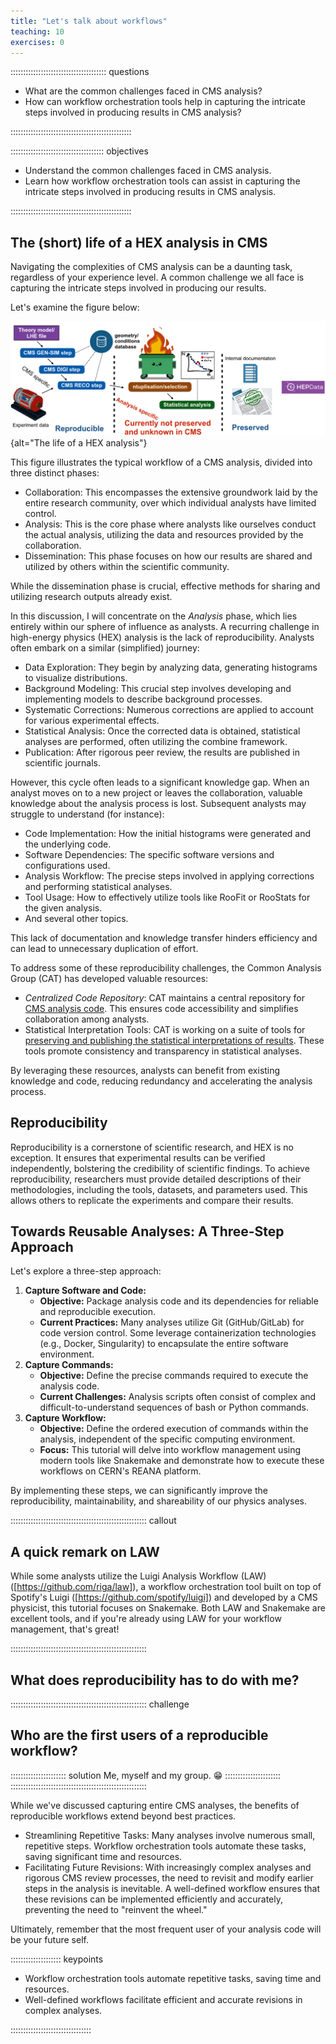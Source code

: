 ```yaml
---
title: "Let's talk about workflows"
teaching: 10
exercises: 0
---
```


:::::::::::::::::::::::::::::::::::::: questions 

- What are the common challenges faced in CMS analysis?
- How can workflow orchestration tools help in capturing the intricate steps involved in producing results in CMS analysis?

::::::::::::::::::::::::::::::::::::::::::::::::

::::::::::::::::::::::::::::::::::::: objectives

- Understand the common challenges faced in CMS analysis.
- Learn how workflow orchestration tools can assist in capturing the intricate steps involved in producing results in CMS analysis.

::::::::::::::::::::::::::::::::::::::::::::::::


## The (short) life of a HEX analysis in CMS

Navigating the complexities of CMS analysis can be a daunting task, regardless of your experience level. A common challenge we all face is capturing the intricate steps involved in producing our results.

Let's examine the figure below:

![The life of a HEX analysis](episodes/fig/Analysis_Clemens.png){alt="The life of a HEX analysis"}

This figure illustrates the typical workflow of a CMS analysis, divided into three distinct phases:

 * Collaboration: This encompasses the extensive groundwork laid by the entire research community, over which individual analysts have limited control.
 * Analysis: This is the core phase where analysts like ourselves conduct the actual analysis, utilizing the data and resources provided by the collaboration.
 * Dissemination: This phase focuses on how our results are shared and utilized by others within the scientific community.

While the dissemination phase is crucial, effective methods for sharing and utilizing research outputs already exist.

In this discussion, I will concentrate on the _Analysis_ phase, which lies entirely within our sphere of influence as analysts. A recurring challenge in high-energy physics (HEX) analysis is the lack of reproducibility. Analysts often embark on a similar (simplified) journey:

 * Data Exploration: They begin by analyzing data, generating histograms to visualize distributions.
 * Background Modeling: This crucial step involves developing and implementing models to describe background processes.
 * Systematic Corrections: Numerous corrections are applied to account for various experimental effects.
 * Statistical Analysis: Once the corrected data is obtained, statistical analyses are performed, often utilizing the combine framework.
* Publication: After rigorous peer review, the results are published in scientific journals.

However, this cycle often leads to a significant knowledge gap. When an analyst moves on to a new project or leaves the collaboration, valuable knowledge about the analysis process is lost. Subsequent analysts may struggle to understand (for instance):

 * Code Implementation: How the initial histograms were generated and the underlying code.
 * Software Dependencies: The specific software versions and configurations used.
 * Analysis Workflow: The precise steps involved in applying corrections and performing statistical analyses.
 * Tool Usage: How to effectively utilize tools like RooFit or RooStats for the given analysis.
 * And several other topics.

This lack of documentation and knowledge transfer hinders efficiency and can lead to unnecessary duplication of effort. 

To address some of these reproducibility challenges, the Common Analysis Group (CAT) has developed valuable resources:

 * *Centralized Code Repository*: CAT maintains a central repository for [CMS analysis code](https://gitlab.cern.ch/cms-analysis). This ensures code accessibility and simplifies collaboration among analysts.
 * Statistical Interpretation Tools: CAT is working on a suite of tools for [preserving and publishing the statistical interpretations of results](https://cms-analysis.docs.cern.ch/stats/contributing/). These tools promote consistency and transparency in statistical analyses.

By leveraging these resources, analysts can benefit from existing knowledge and code, reducing redundancy and accelerating the analysis process.

## Reproducibility

Reproducibility is a cornerstone of scientific research, and HEX is no exception.
It ensures that experimental results can be verified independently, bolstering the credibility of scientific findings. 
To achieve reproducibility, researchers must provide detailed descriptions of their methodologies, including the tools, datasets, and parameters used. 
This allows others to replicate the experiments and compare their results. 
<!-- Tools like [REANA]() and [Snakemake]() can significantly aid in reproducibility by providing platforms for creating, managing, and sharing reproducible computational workflows. 
These tools help researchers document their experimental steps, track dependencies, and ensure that results can be replicated consistently, fostering trust in scientific discoveries. -->

## Towards Reusable Analyses: A Three-Step Approach

Let's explore a three-step approach:

1. **Capture Software and Code:** 
    * **Objective:** Package analysis code and its dependencies for reliable and reproducible execution.
    * **Current Practices:** Many analyses utilize Git (GitHub/GitLab) for code version control. Some leverage containerization technologies (e.g., Docker, Singularity) to encapsulate the entire software environment.
2. **Capture Commands:** 
    * **Objective:** Define the precise commands required to execute the analysis code.
    * **Current Challenges:** Analysis scripts often consist of complex and difficult-to-understand sequences of bash or Python commands.
3. **Capture Workflow:** 
    * **Objective:** Define the ordered execution of commands within the analysis, independent of the specific computing environment.
    * **Focus:** This tutorial will delve into workflow management using modern tools like Snakemake and demonstrate how to execute these workflows on CERN's REANA platform.

By implementing these steps, we can significantly improve the reproducibility, maintainability, and shareability of our physics analyses.

:::::::::::::::::::::::::::::::::::::::::::::::::::::: callout

## A quick remark on LAW

While some analysts utilize the Luigi Analysis Workflow (LAW) ([https://github.com/riga/law]), a workflow orchestration tool built on top of Spotify's Luigi ([https://github.com/spotify/luigi]) and developed by a CMS physicist, this tutorial focuses on Snakemake. Both LAW and Snakemake are excellent tools, and if you're already using LAW for your workflow management, that's great!

::::::::::::::::::::::::::::::::::::::::::::::::::::::

## What does reproducibility has to do with me?

:::::::::::::::::::::::::::::::::::::::::::::::::::::: challenge

## Who are the first users of a reproducible workflow?

:::::::::::::::::::::: solution
Me, myself and my group. :grin:
::::::::::::::::::::::
::::::::::::::::::::::::::::::::::::::::::::::::::::::


While we've discussed capturing entire CMS analyses, the benefits of reproducible workflows extend beyond best practices.

* Streamlining Repetitive Tasks: Many analyses involve numerous small, repetitive steps. Workflow orchestration tools automate these tasks, saving significant time and resources.
 * Facilitating Future Revisions: With increasingly complex analyses and rigorous CMS review processes, the need to revisit and modify earlier steps in the analysis is inevitable. A well-defined workflow ensures that these revisions can be implemented efficiently and accurately, preventing the need to "reinvent the wheel."

Ultimately, remember that the most frequent user of your analysis code will be your future self.

:::::::::::::::::::: keypoints

 - Workflow orchestration tools automate repetitive tasks, saving time and resources.
 - Well-defined workflows facilitate efficient and accurate revisions in complex analyses.

::::::::::::::::::::::::::::::::